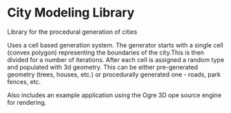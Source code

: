 # City Modeling Library
Library for the procedural generation of cities

Uses a cell based generation system. The generator starts with a single cell (convex polygon) representing the boundaries of the city.This is then divided for a number of iterations. After each cell is assigned a random type and populated with 3d geometry. This can be either pre-generated geometry (trees, houses, etc.) or procedurally generated one - roads, park fences, etc.

Also includes an example application using the Ogre 3D ope source engine for rendering.
